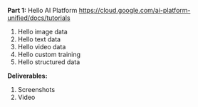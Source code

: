 **Part 1:** Hello AI Platform https://cloud.google.com/ai-platform-unified/docs/tutorials 

1. Hello image data
2. Hello text data
3. Hello video data
4. Hello custom training
5. Hello structured data

**Deliverables:**
1. Screenshots
2. Video
